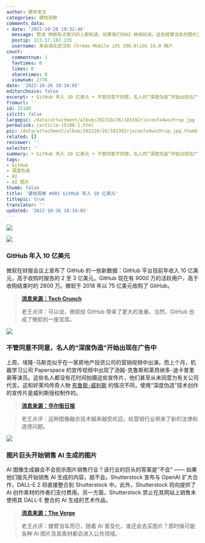```yaml
---
author: 硬核老王
categories: 硬核观察
comments_data:
- date: '2022-10-28 19:32:46'
  message: 赞成 稍微有点常识的人都知道，如果我们的AI 继续前进。这些螳臂当车的图片公司，难道能够阻挡得了吗？
  postip: 113.57.182.135
  username: 来自湖北武汉的 Chrome Mobile iOS 106.0|iOS 16.0 用户
count:
  commentnum: 1
  favtimes: 0
  likes: 0
  sharetimes: 0
  viewnum: 2776
date: '2022-10-26 18:34:05'
editorchoice: false
excerpt: • GitHub 年入 10 亿美元 • 不管同意不同意，名人的“深度伪造”开始出现在广告中 • 图片巨头开始销售 AI 生成的图片
fromurl: ''
id: 15180
islctt: false
largepic: /data/attachment/album/202210/26/183302rjxcoofa4wxzhrup.jpg
permalink: /article-15180-1.html
pic: /data/attachment/album/202210/26/183302rjxcoofa4wxzhrup.jpg.thumb.jpg
related: []
reviewer: ''
selector: ''
summary: • GitHub 年入 10 亿美元 • 不管同意不同意，名人的“深度伪造”开始出现在广告中 • 图片巨头开始销售 AI 生成的图片
tags:
- GitHub
- 深度伪造
- AI
- AI 图片
thumb: false
title: '硬核观察 #801 GitHub 年入 10 亿美元'
titlepic: true
translator: ''
updated: '2022-10-26 18:34:05'
---
```


![](/data/attachment/album/202210/26/183302rjxcoofa4wxzhrup.jpg)


![](/data/attachment/album/202210/26/183310z1sgr22kzog11een.jpg)


### GitHub 年入 10 亿美元


微软在财报会议上宣布了 GitHub 的一些新数据：GitHub 平台目前年收入 10 亿美元，高于收购时报告的 2 至 3 亿美元。GitHub 现在有 9000 万的活跃用户，高于收购结束时的 2800 万。微软于 2018 年以 75 亿美元收购了 GitHub。



> 
> **[消息来源：Tech Crunch](https://techcrunch.com/2022/10/25/microsoft-says-github-now-has-a-1b-arr-90m-active-users/)**
> 
> 
> 



> 
> 老王点评：可以说，微软给 GitHub 带来了更大的发展，当然，GitHub 也成了微软的一座宝库。
> 
> 
> 


![](/data/attachment/album/202210/26/183320wumxxufxst0lhtst.jpg)


### 不管同意不同意，名人的“深度伪造”开始出现在广告中


上周，埃隆･马斯克似乎在一家房地产投资公司的营销视频中出演。而上个月，机器学习公司 Paperspace 的宣传视频中出现了汤姆･克鲁斯和莱昂纳多･迪卡普里奥等演员。这些名人都没有花时间拍摄这些宣传片，他们甚至从未同意为有关公司代言。这和好莱坞传奇人物 [布鲁斯･威利斯](/article-15094-1.html) 的情况不同，使用“深度伪造”技术创作的宣传片是威利斯授权制作的。



> 
> **[消息来源：华尔街日报](https://www.wsj.com/articles/deepfakes-of-celebrities-have-begun-appearing-in-ads-with-or-without-their-permission-11666692003)**
> 
> 
> 



> 
> 老王点评：这种图像融合技术越来越受欢迎，给营销行业带来了新的法律和道德问题。
> 
> 
> 


![](/data/attachment/album/202210/26/183336f6oou2zuzma3win2.jpg)


### 图片巨头开始销售 AI 生成的图片


AI 图像生成器会不会扼杀图片销售行业？该行业的巨头的答案是“不会” —— 如果他们能先开始销售 AI 生成的内容，就不会。Shutterstock 宣布与 OpenAI 扩大合作，DALL-E 2 将直接整合到 Shutterstock 中。此外，Shutterstock 将向提供了 AI 创作素材的作者们支付费用。另一方面，Shutterstock 禁止在其网站上销售未使用其 DALL-E 整合的 AI 生成的艺术作品。



> 
> **[消息来源：The Verge](https://www.theverge.com/2022/10/25/23422359/shutterstock-ai-generated-art-openai-dall-e-partnership-contributors-fund-reimbursement)**
> 
> 
> 



> 
> 老王点评：螳臂当车而已，随着 AI 普及化，谁还会去买图片？那时候可能各种 AI 图片及其素材都会进入公共领域。
> 
> 
>